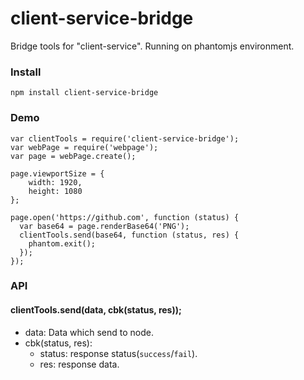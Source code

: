 # client-service-bridge
Bridge tools for "client-service". Running on phantomjs environment.

### Install
```
npm install client-service-bridge
```

### Demo
```
var clientTools = require('client-service-bridge');
var webPage = require('webpage');
var page = webPage.create();

page.viewportSize = {
    width: 1920,
    height: 1080
};

page.open('https://github.com', function (status) {
  var base64 = page.renderBase64('PNG');
  clientTools.send(base64, function (status, res) {
    phantom.exit();
  });
});
```

### API

#### clientTools.send(data, cbk(status, res));
* data: Data which send to node.
* cbk(status, res):
	* status: response status(`success`/`fail`).
	* res: response data.